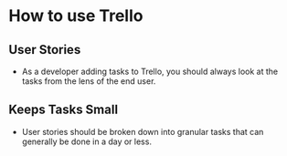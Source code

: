 # How to use Trello

## User Stories

-   As a developer adding tasks to Trello, you should always look at the tasks from the lens of the end user.

## Keeps Tasks Small

-   User stories should be broken down into granular tasks that can generally be done in a day or less.
